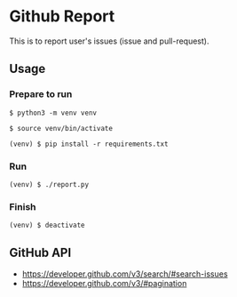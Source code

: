 # Github Report

This is to report user's issues (issue and pull-request).

## Usage

### Prepare to run

```
$ python3 -m venv venv

$ source venv/bin/activate

(venv) $ pip install -r requirements.txt
```

### Run

```
(venv) $ ./report.py
```

### Finish

```
(venv) $ deactivate
```

## GitHub API

* https://developer.github.com/v3/search/#search-issues
* https://developer.github.com/v3/#pagination
